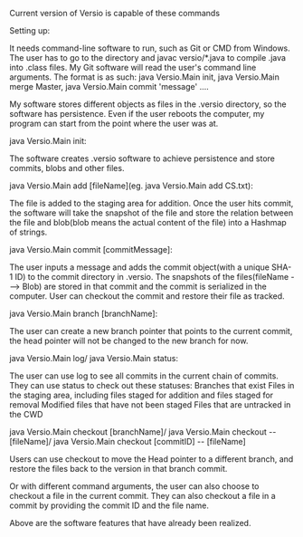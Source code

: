 Current version of Versio is capable of these commands

Setting up:

It needs command-line software to run, such as Git or CMD from Windows. The user has to go to the directory and javac versio/*.java to compile .java into .class files. My Git software will read the user's command line arguments. The format is as such: java Versio.Main init, java Versio.Main merge Master, java Versio.Main commit 'message' .... 
 
My software stores different objects as files in the .versio directory, so the software has persistence. Even if the user reboots the computer, my program can start from the point where the user was at.
 
java Versio.Main init:

The software creates .versio software to achieve persistence and store commits, blobs and other files.
 
java Versio.Main add [fileName](eg. java Versio.Main add CS.txt):

The file is added to the staging area for addition. Once the user hits commit, the software will take the snapshot of the file and store the relation between the file and blob(blob means the actual content of the file) into a Hashmap of strings.

java Versio.Main commit [commitMessage]: 

The user inputs a message and adds the commit object(with a unique SHA-1 ID) to the commit directory in .versio. The snapshots of the files(fileName ---> Blob) are stored in that commit and the commit is serialized in the computer. User can checkout the commit and restore their file as tracked.

java Versio.Main branch [branchName]:
  
The user can create a new branch pointer that points to the current commit, the head pointer will not be changed to the new branch for now.
 
java Versio.Main log/ java Versio.Main status:

The user can use log to see all commits in the current chain of commits. They can use status to check out these statuses:
Branches that exist
Files in the staging area, including files staged for addition and files staged for removal
Modified files that have not been staged
Files that are untracked in the CWD

java Versio.Main checkout [branchName]/ java Versio.Main checkout -- [fileName]/ java Versio.Main checkout [commitID] -- [fileName]

Users can use checkout to move the Head pointer to a different branch, and restore the files back to the version in that branch commit.
  
Or with different command arguments, the user can also choose to checkout a file in the current commit. They can also checkout a file in a commit by providing the commit ID and the file name.

Above are the software features that have already been realized.

